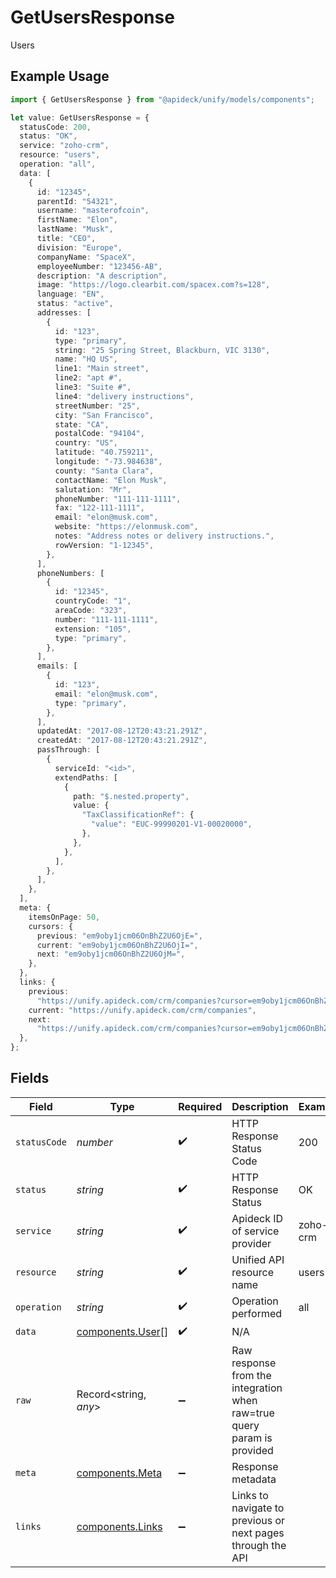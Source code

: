 # GetUsersResponse

Users

## Example Usage

```typescript
import { GetUsersResponse } from "@apideck/unify/models/components";

let value: GetUsersResponse = {
  statusCode: 200,
  status: "OK",
  service: "zoho-crm",
  resource: "users",
  operation: "all",
  data: [
    {
      id: "12345",
      parentId: "54321",
      username: "masterofcoin",
      firstName: "Elon",
      lastName: "Musk",
      title: "CEO",
      division: "Europe",
      companyName: "SpaceX",
      employeeNumber: "123456-AB",
      description: "A description",
      image: "https://logo.clearbit.com/spacex.com?s=128",
      language: "EN",
      status: "active",
      addresses: [
        {
          id: "123",
          type: "primary",
          string: "25 Spring Street, Blackburn, VIC 3130",
          name: "HQ US",
          line1: "Main street",
          line2: "apt #",
          line3: "Suite #",
          line4: "delivery instructions",
          streetNumber: "25",
          city: "San Francisco",
          state: "CA",
          postalCode: "94104",
          country: "US",
          latitude: "40.759211",
          longitude: "-73.984638",
          county: "Santa Clara",
          contactName: "Elon Musk",
          salutation: "Mr",
          phoneNumber: "111-111-1111",
          fax: "122-111-1111",
          email: "elon@musk.com",
          website: "https://elonmusk.com",
          notes: "Address notes or delivery instructions.",
          rowVersion: "1-12345",
        },
      ],
      phoneNumbers: [
        {
          id: "12345",
          countryCode: "1",
          areaCode: "323",
          number: "111-111-1111",
          extension: "105",
          type: "primary",
        },
      ],
      emails: [
        {
          id: "123",
          email: "elon@musk.com",
          type: "primary",
        },
      ],
      updatedAt: "2017-08-12T20:43:21.291Z",
      createdAt: "2017-08-12T20:43:21.291Z",
      passThrough: [
        {
          serviceId: "<id>",
          extendPaths: [
            {
              path: "$.nested.property",
              value: {
                "TaxClassificationRef": {
                  "value": "EUC-99990201-V1-00020000",
                },
              },
            },
          ],
        },
      ],
    },
  ],
  meta: {
    itemsOnPage: 50,
    cursors: {
      previous: "em9oby1jcm06OnBhZ2U6OjE=",
      current: "em9oby1jcm06OnBhZ2U6OjI=",
      next: "em9oby1jcm06OnBhZ2U6OjM=",
    },
  },
  links: {
    previous:
      "https://unify.apideck.com/crm/companies?cursor=em9oby1jcm06OnBhZ2U6OjE%3D",
    current: "https://unify.apideck.com/crm/companies",
    next:
      "https://unify.apideck.com/crm/companies?cursor=em9oby1jcm06OnBhZ2U6OjM",
  },
};
```

## Fields

| Field                                                                   | Type                                                                    | Required                                                                | Description                                                             | Example                                                                 |
| ----------------------------------------------------------------------- | ----------------------------------------------------------------------- | ----------------------------------------------------------------------- | ----------------------------------------------------------------------- | ----------------------------------------------------------------------- |
| `statusCode`                                                            | *number*                                                                | :heavy_check_mark:                                                      | HTTP Response Status Code                                               | 200                                                                     |
| `status`                                                                | *string*                                                                | :heavy_check_mark:                                                      | HTTP Response Status                                                    | OK                                                                      |
| `service`                                                               | *string*                                                                | :heavy_check_mark:                                                      | Apideck ID of service provider                                          | zoho-crm                                                                |
| `resource`                                                              | *string*                                                                | :heavy_check_mark:                                                      | Unified API resource name                                               | users                                                                   |
| `operation`                                                             | *string*                                                                | :heavy_check_mark:                                                      | Operation performed                                                     | all                                                                     |
| `data`                                                                  | [components.User](../../models/components/user.md)[]                    | :heavy_check_mark:                                                      | N/A                                                                     |                                                                         |
| `raw`                                                                   | Record<string, *any*>                                                   | :heavy_minus_sign:                                                      | Raw response from the integration when raw=true query param is provided |                                                                         |
| `meta`                                                                  | [components.Meta](../../models/components/meta.md)                      | :heavy_minus_sign:                                                      | Response metadata                                                       |                                                                         |
| `links`                                                                 | [components.Links](../../models/components/links.md)                    | :heavy_minus_sign:                                                      | Links to navigate to previous or next pages through the API             |                                                                         |